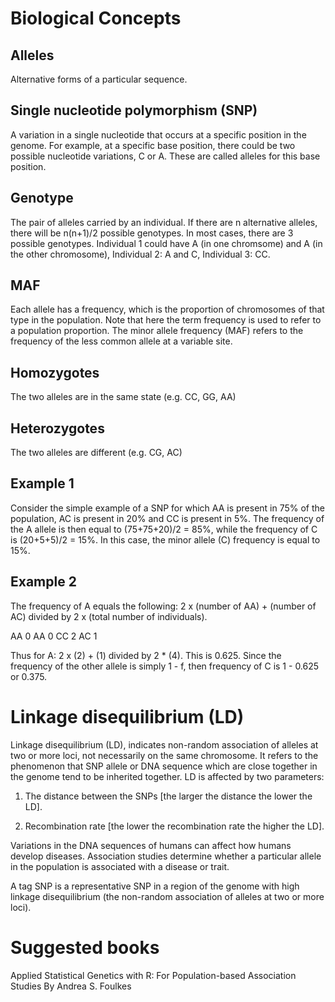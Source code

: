 # Biological Concepts

## Alleles
Alternative forms of a particular sequence. 

## Single nucleotide polymorphism (SNP)

A variation in a single nucleotide that occurs at a specific position in the
genome. For example, at a specific base position, there could be two possible
nucleotide variations, C or A. These are called alleles for this base
position. 

## Genotype

The pair of alleles carried by an individual. If there are n alternative
alleles, there will be n(n+1)/2 possible genotypes. In most cases, there are
3 possible genotypes. Individual 1 could have A (in one chromsome) and A
(in the other chromosome), Individual 2: A and C, Individual 3: CC.

## MAF

Each allele has a frequency, which is the proportion of chromosomes of that
type in the population. Note that here the term frequency is used to refer
to a population proportion. The minor allele frequency (MAF) refers to the
frequency of the less common allele at a variable site. 

## Homozygotes

The two alleles are in the same state (e.g. CC, GG, AA)

## Heterozygotes

The two alleles are different (e.g. CG, AC)


## Example 1

Consider the simple example of a SNP for which AA is present in 75% of the
population, AC is present in 20% and CC is present in 5%. The frequency of
the A allele is then equal to (75+75+20)/2 = 85%, while the frequency of C is
(20+5+5)/2 = 15%. In this case, the minor allele (C) frequency is equal to 15%.

## Example 2
The frequency of A equals the following: 
2 x (number of AA) + (number of AC) divided by 2 x (total number of
individuals). 

AA 0
AA 0
CC 2
AC 1

Thus for A: 2 x (2) + (1) divided by 2 * (4). This is 0.625. Since the
frequency of the other allele is simply 1 - f, then frequency of C is
1 - 0.625 or 0.375.

# Linkage disequilibrium (LD)

Linkage disequilibrium (LD), indicates non-random association of alleles at
two or more loci, not necessarily on the same chromosome. It refers to the
phenomenon that SNP allele or DNA sequence which are close together in the
genome tend to be inherited together. LD is affected by two parameters:

1) The distance between the SNPs [the larger the distance the lower the LD].

2) Recombination rate [the lower the recombination rate the higher the LD].

Variations in the DNA sequences of humans can affect how humans develop
diseases. Association studies determine whether a particular allele in the
population is associated with a disease or trait.

A tag SNP is a representative SNP in a region of the genome with high linkage
disequilibrium (the non-random association of alleles at two or more loci). 

# Suggested books

Applied Statistical Genetics with R: For Population-based Association Studies
By Andrea S. Foulkes
